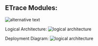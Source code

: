 
## ETrace Modules:

![alternative text](http://www.plantuml.com/plantuml/proxy?cache=no&src=https://raw.githubusercontent.com/jacobke/etrace/master/docs/uml_component.txt) 

Logical Architecture:
![logical architecture](http://www.plantuml.com/plantuml/proxy?cache=no&src=https://raw.githubusercontent.com/jacobke/etrace/master/docs/uml_logical_view.txt) 

Deployment Diagram:
![logical architecture](http://www.plantuml.com/plantuml/proxy?cache=no&src=https://raw.githubusercontent.com/jacobke/etrace/master/docs/uml_multi_tenant_deployment_view.txt) 
